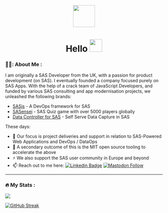 <div id="header" align="center">
  <img src="https://raw.githubusercontent.com/sasjs/vscode-extension/main/assets/images/running-man-dark.gif" width="70"/>
  <div id="badges">
    <img src="https://komarev.com/ghpvc/?username=allanbowe&style=flat-square&color=blue" alt=""/>
  </div>
  <h1 align="center">Hello <img src="https://media.giphy.com/media/hvRJCLFzcasrR4ia7z/giphy.gif" width="40"></h1>
</div>


### 👨‍💻: About Me :
I am originally a SAS Developer from the UK, with a passion for product development (on SAS).  I eventually founded a company focused purely on SAS Apps.  With the help of a crack team of JavaScript Developers, and funded by various SAS consulting and app modernisation projects, we unleashed the following brands:

* [SASjs](https://github.com/sasjs) - A DevOps framework for SAS
* [SASensei](https://sasensei.com) - SAS Quiz game with over 5000 players globally
* [Data Controller for SAS](https://datacontroller.io) - Self Serve Data Capture in SAS

These days:

- :telescope: Our focus is project deliveries and support in relation to SAS-Powered Web Applications and DevOps / DataOps
- :seedling: A secondary outcome of this is the MIT open source tooling to accelerate the above
- :zap: We also support the SAS user community in Europe and beyond
- :mailbox: Reach out to me here: [![Linkedin Badge](https://img.shields.io/badge/LinkedIn-blue?style=flat&logo=Linkedin&logoColor=white)](https://www.linkedin.com/in/allanbowe/) [![Mastodon Follow](https://img.shields.io/mastodon/follow/108942419765419200?domain=https%3A%2F%2Fsocial.4gl.io&style=social)](https://social.4gl.io/users/allan/remote_follow)

---

### :fire: My Stats :
<img src="https://github-readme-stats.vercel.app/api?username=allanbowe&count_private=true&theme=radical&show_icons=true&hide=stars" />

[![GitHub Streak](https://github-readme-streak-stats.herokuapp.com?user=allanbowe)](https://git.io/streak-stats)
